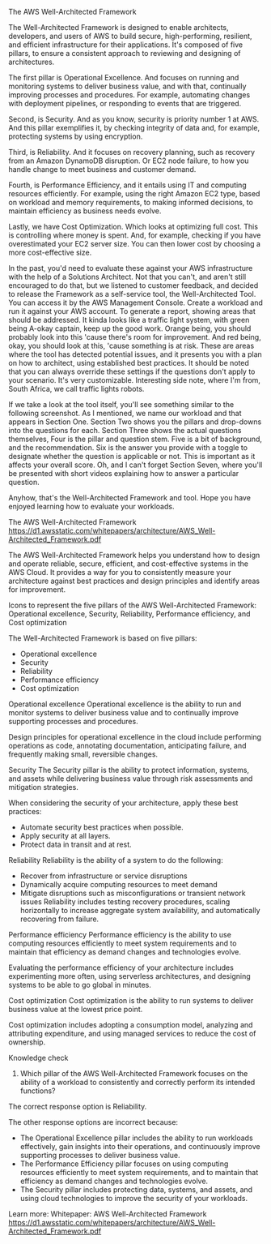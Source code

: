 The AWS Well-Architected Framework

The Well-Architected Framework is designed to enable architects, developers, and users of AWS to build secure, high-performing, resilient, and efficient infrastructure for their applications. It's composed of five pillars, to ensure a consistent approach to reviewing and designing of architectures. 

The first pillar is Operational Excellence. And focuses on running and monitoring systems to deliver business value, and with that, continually improving processes and procedures. For example, automating changes with deployment pipelines, or responding to events that are triggered. 

Second, is Security. And as you know, security is priority number 1 at AWS. And this pillar exemplifies it, by checking integrity of data and, for example, protecting systems by using encryption. 

Third, is Reliability. And it focuses on recovery planning, such as recovery from an Amazon DynamoDB disruption. Or EC2 node failure, to how you handle change to meet business and customer demand. 

Fourth, is Performance Efficiency, and it entails using IT and computing resources efficiently. For example, using the right Amazon EC2 type, based on workload and memory requirements, to making informed decisions, to maintain efficiency as business needs evolve. 

Lastly, we have Cost Optimization. Which looks at optimizing full cost. This is controlling where money is spent. And, for example, checking if you have overestimated your EC2 server size. You can then lower cost by choosing a more cost-effective size. 

In the past, you'd need to evaluate these against your AWS infrastructure with the help of a Solutions Architect. Not that you can't, and aren't still encouraged to do that, but we listened to customer feedback, and decided to release the Framework as a self-service tool, the Well-Architected Tool. You can access it by the AWS Management Console. Create a workload and run it against your AWS account. To generate a report, showing areas that should be addressed. 
It kinda looks like a traffic light system, with green being A-okay captain, keep up the good work. Orange being, you should probably look into this 'cause there's room for improvement. And red being, okay, you should look at this, 'cause something is at risk. These are areas where the tool has detected potential issues, and it presents you with a plan on how to architect, using established best practices. It should be noted that you can always override these settings if the questions don't apply to your scenario. It's very customizable. Interesting side note, where I'm from, South Africa, we call traffic lights robots. 

If we take a look at the tool itself, you'll see something similar to the following screenshot. As I mentioned, we name our workload and that appears in Section One. Section Two shows you the pillars and drop-downs into the questions for each. Section Three shows the actual questions themselves, Four is the pillar and question stem. Five is a bit of background, and the recommendation. Six is the answer you provide with a toggle to designate whether the question is applicable or not. This is important as it affects your overall score. Oh, and I can't forget Section Seven, where you'll be presented with short videos explaining how to answer a particular question. 

Anyhow, that's the Well-Architected Framework and tool. Hope you have enjoyed learning how to evaluate your workloads.



The AWS Well-Architected Framework
https://d1.awsstatic.com/whitepapers/architecture/AWS_Well-Architected_Framework.pdf

The AWS Well-Architected Framework helps you understand how to design and operate reliable, secure, efficient, and cost-effective systems in the AWS Cloud. It provides a way for you to consistently measure your architecture against best practices and design principles and identify areas for improvement.


Icons to represent the five pillars of the AWS Well-Architected Framework: Operational excellence, Security, Reliability, Performance efficiency, and Cost optimization


The Well-Architected Framework is based on five pillars: 

- Operational excellence
- Security
- Reliability
- Performance efficiency
- Cost optimization

Operational excellence
Operational excellence is the ability to run and monitor systems to deliver business value and to continually improve supporting processes and procedures.  

Design principles for operational excellence in the cloud include performing operations as code, annotating documentation, anticipating failure, and frequently making small, reversible changes.


Security
The Security pillar is the ability to protect information, systems, and assets while delivering business value through risk assessments and mitigation strategies. 

When considering the security of your architecture, apply these best practices:
- Automate security best practices when possible.
- Apply security at all layers.
- Protect data in transit and at rest.


Reliability
Reliability is the ability of a system to do the following:
- Recover from infrastructure or service disruptions
- Dynamically acquire computing resources to meet demand
- Mitigate disruptions such as misconfigurations or transient network issues
Reliability includes testing recovery procedures, scaling horizontally to increase aggregate system availability, and automatically recovering from failure.


Performance efficiency 
Performance efficiency is the ability to use computing resources efficiently to meet system requirements and to maintain that efficiency as demand changes and technologies evolve. 

Evaluating the performance efficiency of your architecture includes experimenting more often, using serverless architectures, and designing systems to be able to go global in minutes.


Cost optimization
Cost optimization is the ability to run systems to deliver business value at the lowest price point. 

Cost optimization includes adopting a consumption model, analyzing and attributing expenditure, and using managed services to reduce the cost of ownership.


Knowledge check
1) Which pillar of the AWS Well-Architected Framework focuses on the ability of a workload to consistently and correctly perform its intended functions? 

The correct response option is Reliability.
 
The other response options are incorrect because:
- The Operational Excellence pillar includes the ability to run workloads effectively, gain insights into their operations, and continuously improve supporting processes to deliver business value.
- The Performance Efficiency pillar focuses on using computing resources efficiently to meet system requirements, and to maintain that efficiency as demand changes and technologies evolve.
- The Security pillar includes protecting data, systems, and assets, and using cloud technologies to improve the security of your workloads.

Learn more:
Whitepaper: AWS Well-Architected Framework
https://d1.awsstatic.com/whitepapers/architecture/AWS_Well-Architected_Framework.pdf
